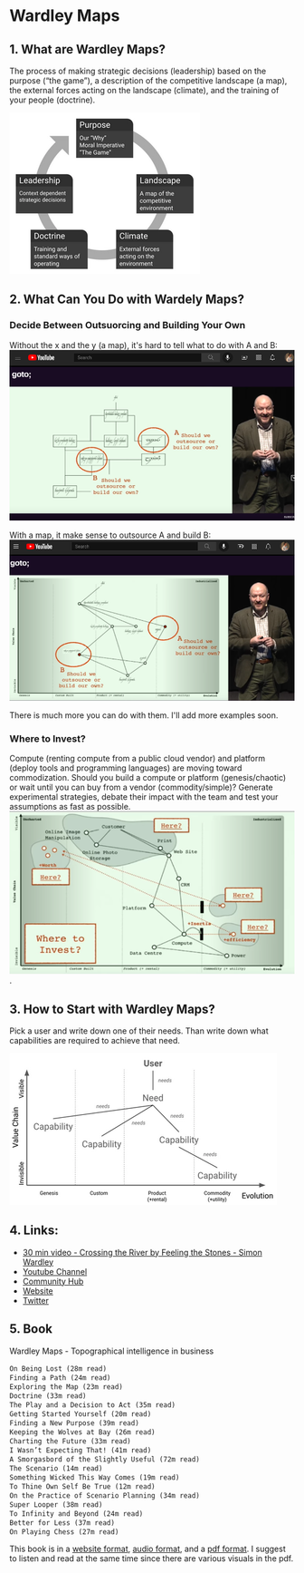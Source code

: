 <!-- numbers -->

# Wardley Maps

## 1. What are Wardley Maps?

The process of making strategic decisions (leadership) based on the purpose (“the game”), a description of the competitive landscape (a map), the external forces acting on the landscape (climate), and the training of your people (doctrine).

![art of war](art-of-war.png)

## 2. What Can You Do with Wardely Maps?

### Decide Between Outsuorcing and Building Your Own

Without the x and the y (a map), it's hard to tell what to do with A and B:
![buy vs bulid](outsource-or-build-1.png)

With a map, it make sense to outsource A and build B:
![buy vs bulid 2](outsource-or-build-2.png)

There is much more you can do with them. I'll add more examples soon.
### Where to Invest?

Compute (renting compute from a public cloud vendor) and platform (deploy tools and programming languages) are moving toward commodization. Should you build a compute or platform (genesis/chaotic) or wait until you can buy from a vendor (commodity/simple)? Generate experimental strategies, debate their impact with the team and test your assumptions as fast as possible.
![where to invest](where-to-invest.png).

## 3. How to Start with Wardley Maps?
Pick a user and write down one of their needs. Than write down what capabilities are required to achieve that need.

![map](map.png)

## 4. Links:
* [30 min video - Crossing the River by Feeling the Stones - Simon Wardley](https://www.youtube.com/watch?v=2IW9L1uNMCs)
* [Youtube Channel](https://www.youtube.com/c/HiredThought/videos)
* [Community Hub](https://list.wardleymaps.com/)
* [Website](https://learnwardleymapping.com/)
* [Twitter](https://twitter.com/search?q=%23WardleyMaps)

## 5. Book
Wardley Maps - Topographical intelligence in business


    On Being Lost (28m read)
    Finding a Path (24m read)
    Exploring the Map (23m read)
    Doctrine (33m read)
    The Play and a Decision to Act (35m read)
    Getting Started Yourself (20m read)
    Finding a New Purpose (39m read)
    Keeping the Wolves at Bay (26m read)
    Charting the Future (33m read)
    I Wasn’t Expecting That! (41m read)
    A Smorgasbord of the Slightly Useful (72m read)
    The Scenario (14m read)
    Something Wicked This Way Comes (19m read)
    To Thine Own Self Be True (12m read)
    On the Practice of Scenario Planning (34m read)
    Super Looper (38m read)
    To Infinity and Beyond (24m read)
    Better for Less (37m read)
    On Playing Chess (27m read)

This book is in a [website format](https://medium.com/wardleymaps/on-being-lost-2ef5f05eb1ec), [audio format](https://feststelltaste.github.io/wardley-maps-audiobook/), and a [pdf format](https://raw.githubusercontent.com/HiredThought/wardley-maps-ebook/main/bin/Wardley%20Maps%20-%20Simon%20Wardley.pdf). I suggest to listen and read at the same time since there are various visuals in the pdf.
